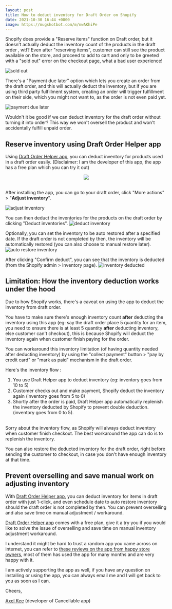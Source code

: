```yaml
---
layout: post
title: How to deduct inventory for Draft Order on Shopify
date: 2021-10-30 16:44 +0800
image: https://mugshotbot.com/m/nwAKhiPe
---
```


Shopify does provide a "Reserve items" function on Draft order, but it doesn't actually deduct the inventory count of the products in the draft order , wtf? Even after "reserving items", customer can still see the product available on the store, and proceed to add to cart and only to be greeted with a "sold out" error on the checkout page, what a bad user experience!

![sold out](https://img.yagisoftware.com/11-how-to-deduct-inventory-for-draft-order/out_of_stock.png)

There's a "Payment due later" option which lets you create an order from the draft order, and this will actually deduct the inventory, but if you are using third party fulfillment system, creating an order will trigger fulfillment on their side, which you might not want to, as the order is not even paid yet.

![payment due later](https://img.yagisoftware.com/11-how-to-deduct-inventory-for-draft-order/payment_due_later.png)


Wouldn't it be good if we can deduct inventory for the draft order without turning it into order? This way we won't oversell the product and won't accidentally fulfill unpaid order.

## Reserve inventory using Draft Order Helper app

Using [Draft Order Helper app](https://apps.shopify.com/draft-helper), you can deduct inventory for products used in a draft order easily. (Disclaimer: I am the developer of this app, the app has a free plan which you can try it out)

<div style="width: 100%; text-align: center;">
  <a href="https://apps.shopify.com/draft-helper" target="_blank"><img src="https://img.yagisoftware.com/Shopify-App-Store-Badge-Final-Black.png" style="max-width: 250px; border-radius: 0; box-shadow: none; border-width: 0;"></a>
</div>

<br>

After installing the app, you can go to your draft order, click "More actions" > "**Adjust inventory**".

![adjust inventory](https://yagisoftware.s3.amazonaws.com/11-how-to-deduct-inventory-for-draft-order/adjust_inventory.png)


You can then deduct the inventories for the products on the draft order by clicking "Deduct inventories".
![deduct inventory](https://img.yagisoftware.com/11-how-to-deduct-inventory-for-draft-order/deduct1.png)

Optionally, you can set the inventory to be auto restored after a specified date. If the draft order is not completed by then, the inventory will be automatically restored (you can also choose to manual restore later).
![auto restore inventory](https://img.yagisoftware.com/11-how-to-deduct-inventory-for-draft-order/deduct2.png)

After clicking "Confirm deduct", you can see that the inventory is deducted (from the Shopify admin > Inventory page).
![inventory deducted](https://img.yagisoftware.com/11-how-to-deduct-inventory-for-draft-order/deduct3.png)

## Limitation: How the inventory deduction works under the hood
Due to how Shopify works, there's a caveat on using the app to deduct the inventory from draft order.

You have to make sure there's enough inventory count **after** deducting the inventory using this app (eg: say the draft order place 5 quantity for an item, you need to ensure there is at least 5 quantity **after** deducting inventory, else customer can't checkout), this is because Shopify will deduct the inventory again when customer finish paying for the order.

You can workaround this inventory limitation (of having quantity needed after deducting inventory) by using the "collect payment" button > "pay by credit card" or "mark as paid" mechanism in the draft order.

Here's the inventory flow : 

1. You use Draft Helper app to deduct inventory (eg: inventory goes from 10 to 5)
2. Customer checks out and make payment, Shopify deduct the inventory again  (inventory goes from 5 to 0)
3. Shortly after the order is paid, Draft Helper app automatically replenish the inventory deducted by Shopify to prevent double deduction. (inventory goes from 0 to 5).

<br>
Sorry about the inventory flow, as Shopify will always deduct inventory when customer finish checkout. The best workaround the app can do is to replenish the inventory.


You can also restore the deducted inventory for the draft order, right before sending the customer to checkout, in case you don't have enough inventory at that time.


## Prevent overselling and save manual work on adjusting inventory

With [Draft Order Helper app](https://apps.shopify.com/draft-helper), you can deduct inventory for items in draft order with just 1-click, and even schedule date to auto restore inventory should the draft order is not completed by then. You can prevent overselling and also save time on manual adjustment / workaround.

[Draft Order Helper app](https://apps.shopify.com/draft-helper) comes with a free plan, give it a try you if you would like to solve the issue of overselling and save time on manual inventory adjustment workaround.

I understand it might be hard to trust a random app you came across on internet, you can refer to [these reviews on the app from happy store owners](https://apps.shopify.com/draft-helper/reviews), most of them has used the app for many months and are very happy with it.

I am actively supporting the app as well, if you have any question on installing or using the app, you can always email me and I will get back to you as soon as I can.

Cheers,

[Axel Kee](/about) (developer of Cancellable app)




